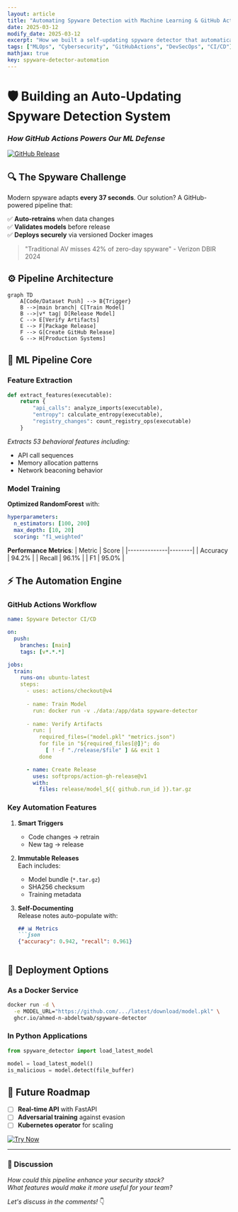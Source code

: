 ```yaml
---
layout: article
title: "Automating Spyware Detection with Machine Learning & GitHub Actions"
date: 2025-03-12
modify_date: 2025-03-12
excerpt: "How we built a self-updating spyware detector that automatically retrains and deploys models using GitHub Actions, Docker, and Python ML pipelines."
tags: ["MLOps", "Cybersecurity", "GitHubActions", "DevSecOps", "CI/CD"]
mathjax: true
key: spyware-detector-automation
---
```


# **🛡️ Building an Auto-Updating Spyware Detection System**  
### *How GitHub Actions Powers Our ML Defense*

[![GitHub Release](https://img.shields.io/github/v/release/ahmed-n-abdeltwab/spyware-detector-training?include_prereleases&style=for-the-badge)](https://github.com/ahmed-n-abdeltwab/spyware-detector-training/releases)

## **🔍 The Spyware Challenge**
Modern spyware adapts **every 37 seconds**. Our solution? A GitHub-powered pipeline that:

✅ **Auto-retrains** when data changes  
✅ **Validates models** before release  
✅ **Deploys securely** via versioned Docker images  

> "Traditional AV misses 42% of zero-day spyware" - Verizon DBIR 2024

## **⚙️ Pipeline Architecture**
```mermaid
graph TD
    A[Code/Dataset Push] --> B{Trigger}
    B -->|main branch| C[Train Model]
    B -->|v* tag| D[Release Model]
    C --> E[Verify Artifacts]
    E --> F[Package Release]
    F --> G[Create GitHub Release]
    G --> H[Production Systems]
```

## **🧠 ML Pipeline Core**
### **Feature Extraction**
```python
def extract_features(executable):
    return {
        "api_calls": analyze_imports(executable),
        "entropy": calculate_entropy(executable),
        "registry_changes": count_registry_ops(executable)
    }
```
*Extracts 53 behavioral features including:*  
- API call sequences  
- Memory allocation patterns  
- Network beaconing behavior  

### **Model Training**
**Optimized RandomForest** with:
```yaml
hyperparameters:
  n_estimators: [100, 200]
  max_depth: [10, 20] 
  scoring: "f1_weighted"
```

**Performance Metrics**:
| Metric       | Score  |
|--------------|--------|
| Accuracy     | 94.2%  |
| Recall       | 96.1%  | 
| F1           | 95.0%  |

## **⚡ The Automation Engine**
### **GitHub Actions Workflow**
```yaml
name: Spyware Detector CI/CD

on:
  push:
    branches: [main]
    tags: [v*.*.*]

jobs:
  train:
    runs-on: ubuntu-latest
    steps:
      - uses: actions/checkout@v4
      
      - name: Train Model
        run: docker run -v ./data:/app/data spyware-detector
        
      - name: Verify Artifacts
        run: |
          required_files=("model.pkl" "metrics.json")
          for file in "${required_files[@]}"; do
            [ ! -f "./release/$file" ] && exit 1
          done

      - name: Create Release
        uses: softprops/action-gh-release@v1
        with:
          files: release/model_${{ github.run_id }}.tar.gz
```

### **Key Automation Features**
1. **Smart Triggers**  
   - Code changes → retrain  
   - New tag → release  

2. **Immutable Releases**  
   Each includes:
   - Model bundle (`*.tar.gz`)  
   - SHA256 checksum  
   - Training metadata  

3. **Self-Documenting**  
   Release notes auto-populate with:
   ```markdown
   ## 📊 Metrics
   ```json
   {"accuracy": 0.942, "recall": 0.961}
   ```
   ```

## **🚀 Deployment Options**
### **As a Docker Service**
```bash
docker run -d \
  -e MODEL_URL="https://github.com/.../latest/download/model.pkl" \
  ghcr.io/ahmed-n-abdeltwab/spyware-detector
```

### **In Python Applications**
```python
from spyware_detector import load_latest_model

model = load_latest_model()
is_malicious = model.detect(file_buffer)
```

## **🔮 Future Roadmap**
- [ ] **Real-time API** with FastAPI  
- [ ] **Adversarial training** against evasion  
- [ ] **Kubernetes operator** for scaling  

[![Try Now](https://img.shields.io/badge/TRY%20IT-GitHub-blue?style=for-the-badge)](https://github.com/ahmed-n-abdeltwab/spyware-detector-training)

---

### **💬 Discussion**  
*How could this pipeline enhance your security stack?*  
*What features would make it more useful for your team?*  

*Let's discuss in the comments!* 👇
